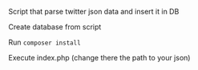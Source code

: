 Script that parse twitter json data and insert it in DB

Create database from script

Run `composer install`

Execute index.php (change there the path to your json)
